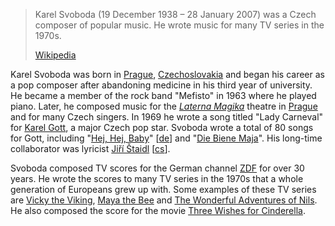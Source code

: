 ﻿---
aliases:
- "Karel Svoboda"
---

> Karel Svoboda (19 December 1938 – 28 January 2007) was a Czech composer of popular music. 
> He wrote music for many TV series in the 1970s.
>
> [Wikipedia](https://en.wikipedia.org/wiki/Karel%20Svoboda%20(composer))

Karel Svoboda was born in [Prague](https://en.wikipedia.org/wiki/Prague "Prague"), [Czechoslovakia](https://en.wikipedia.org/wiki/Czechoslovakia "Czechoslovakia") and began his career as a pop composer after abandoning medicine in his third year of university. He became a member of the rock band "Mefisto" in 1963 where he played piano. Later, he composed music for the _[Laterna Magika](https://en.wikipedia.org/wiki/Magician%27s_Lantern "Magician's Lantern")_ theatre in [Prague](https://en.wikipedia.org/wiki/Prague "Prague") and for many Czech singers. In 1969 he wrote a song titled "Lady Carneval" for [Karel Gott](https://en.wikipedia.org/wiki/Karel_Gott "Karel Gott"), a major Czech pop star. Svoboda wrote a total of 80 songs for Gott, including "[Hej, Hej, Baby](https://en.wikipedia.org/w/index.php?title=Hej,_Hej,_Baby&action=edit&redlink=1 "Hej, Hej, Baby (page does not exist)")" [[de](https://de.wikipedia.org/wiki/Hej,_Hej,_Baby "de:Hej, Hej, Baby")] and "[Die Biene Maja](https://en.wikipedia.org/wiki/Die_Biene_Maja_(song) "Die Biene Maja (song)")". His long-time collaborator was lyricist [Jiří Štaidl](https://en.wikipedia.org/w/index.php?title=Ji%C5%99%C3%AD_%C5%A0taidl&action=edit&redlink=1 "Jiří Štaidl (page does not exist)") [[cs](https://cs.wikipedia.org/wiki/Ji%C5%99%C3%AD_%C5%A0taidl "cs:Jiří Štaidl")].

Svoboda composed TV scores for the German channel [ZDF](https://en.wikipedia.org/wiki/ZDF "ZDF") for over 30 years. He wrote the scores to many TV series in the 1970s that a whole generation of Europeans grew up with. Some examples of these TV series are [Vicky the Viking](https://en.wikipedia.org/wiki/Vicky_the_Viking), [Maya the Bee](https://en.wikipedia.org/wiki/Maya_the_Honey_Bee "Maya the Honey Bee") and [The Wonderful Adventures of Nils](https://en.wikipedia.org/wiki/The_Wonderful_Adventures_of_Nils_(TV_series) "The Wonderful Adventures of Nils (TV series)"). He also composed the score for the movie [Three Wishes for Cinderella](https://en.wikipedia.org/wiki/T%C5%99i_o%C5%99%C3%AD%C5%A1ky_pro_Popelku "Tři oříšky pro Popelku").

